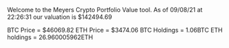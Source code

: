Welcome to the Meyers Crypto Portfolio Value tool. 
As of 09/08/21 at 22:26:31 our valuation is $142494.69 

BTC Price = $46069.82
 ETH Price = $3474.06
BTC Holdings = 1.06BTC
 ETH holdings = 26.960005962ETH 
